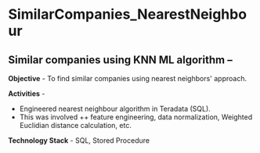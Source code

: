 # SimilarCompanies_NearestNeighbour

## Similar companies using KNN ML algorithm –

**Objective** - To find similar companies using nearest neighbors' approach.

**Activities** - 
+ Engineered nearest neighbour algorithm in Teradata (SQL). 
+ This was involved
++ feature engineering, data normalization, Weighted Euclidian distance calculation, etc.

**Technology Stack** - SQL, Stored Procedure
